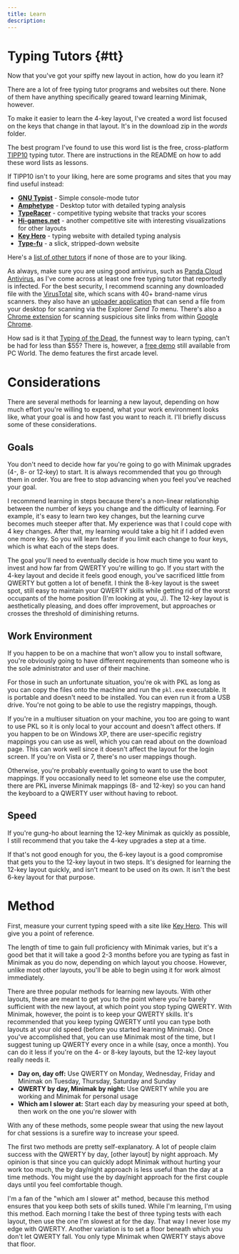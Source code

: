```yaml
---
title: Learn
description:
---
```


Typing Tutors {#tt}
=============

Now that you've got your spiffy new layout in action, how do you learn
it?

There are a lot of free typing tutor programs and websites out there.
None of them have anything specifically geared toward learning Minimak,
however.

To make it easier to learn the 4-key layout, I've created a word list
focused on the keys that change in that layout.  It's in the download
zip in the _words_ folder.

The best program I've found to use this word list is the free,
cross-platform [TIPP10] typing tutor.  There are instructions in the
README on how to add these word lists as lessons.

If TIPP10 isn't to your liking, here are some programs and sites that
you may find useful instead:

- __[GNU Typist]__ - Simple console-mode tutor
- __[Amphetype]__ - Desktop tutor with detailed typing analysis
- __[TypeRacer]__ - competitive typing website that tracks your scores
- __[Hi-games.net]__ - another competitive site with interesting
  visualizations for other layouts
- __[Key Hero]__ - typing website with detailed typing analysis
- __[Type-fu]__ - a slick, stripped-down website

Here's a [list of other tutors] if none of those are to your liking.

As always, make sure you are using good antivirus, such as [Panda Cloud
Antivirus], as I've come across at least one free typing tutor that
reportedly is infected.  For the best security, I recommend scanning
any downloaded file with the [VirusTotal] site, which scans with 40+
brand-name virus scanners.  they also have an [uploader application]
that can send a file from your desktop for scanning via the Explorer
*Send To* menu.  There's also a [Chrome extension] for scanning
suspicious site links from within [Google Chrome].

How sad is it that [Typing of the Dead], the funnest way to learn
typing, can't be had for less than $55?  There is, however, a [free
demo] still available from PC World.  The demo features the first arcade
level.

Considerations
==============

There are several methods for learning a new layout, depending on how
much effort you're willing to expend, what your work environment looks
like, what your goal is and how fast you want to reach it.  I'll briefly
discuss some of these considerations.

Goals
-----

You don't need to decide how far you're going to go with Minimak
upgrades (4-, 8- or 12-key) to start.  It is always recommended that you
go through them in order.  You are free to stop advancing when you feel
you've reached your goal.

I recommend learning in steps because there's a non-linear relationship
between the number of keys you change and the difficulty of learning.
For example, it's easy to learn two key changes, but the learning curve
becomes much steeper after that.  My experience was that I could cope
with 4 key changes.  After that, my learning would take a big hit if I
added even one more key.  So you will learn faster if you limit each
change to four keys, which is what each of the steps does.

The goal you'll need to eventually decide is how much time you want to
invest and how far from QWERTY you're willing to go.  If you start with
the 4-key layout and decide it feels good enough, you've sacrificed
little from QWERTY but gotten a lot of benefit.   I think the 8-key
layout is the sweet spot, still easy to maintain your QWERTY skills
while getting rid of the worst occupants of the home position (I'm
looking at you, J).  The 12-key layout is aesthetically pleasing,
and does offer improvement, but approaches or crosses the
threshold of diminishing returns.

Work Environment
----------------

If you happen to be on a machine that won't allow you to install
software, you're obviously going to have different requirements than
someone who is the sole administrator and user of their machine.

For those in such an unfortunate situation, you're ok with PKL as long
as you can copy the files onto the machine and run the `pkl.exe`
executable.  It is portable and doesn't need to be installed.  You can
even run it from a USB drive.  You're not going to be able to use the
registry mappings, though.

If you're in a multiuser situation on your machine, you too are going to
want to use PKL so it is only local to your account and doesn't affect
others.  If you happen to be on Windows XP, there are user-specific
registry mappings you can use as well, which you can read about on the
download page.  This can work well since it doesn't affect the layout
for the login screen.  If you're on Vista or 7, there's no user mappings
though.

Otherwise, you're probably eventually going to want to use the boot
mappings.  If you occasionally need to let someone else use the
computer, there are PKL inverse Minimak mappings (8- and 12-key) so you
can hand the keyboard to a QWERTY user without having to reboot.

Speed
-----

If you're gung-ho about learning the 12-key Minimak as quickly as
possible, I still recommend that you take the 4-key upgrades a step at a
time.

If that's not good enough for you, the 6-key layout is a good compromise
that gets you to the 12-key layout in two steps.  It's designed for
learning the 12-key layout quickly, and isn't meant to be used on its
own.  It isn't the best 6-key layout for that purpose.

Method
======

First, measure your current typing speed with a site like [Key Hero].
This will give you a point of reference.

The length of time to gain full proficiency with Minimak varies, but
it's a good bet that it will take a good 2-3 months before you are
typing as fast in Minimak as you do now, depending on which layout you
choose.  However, unlike most other layouts, you'll be able to begin
using it for work almost immediately.

There are three popular methods for learning new layouts.  With other
layouts, these are meant to get you to the point where you're barely
sufficient with the new layout, at which point you stop typing QWERTY.
With Minimak, however, the point is to keep your QWERTY skills.  It's
recommended that you keep typing QWERTY until you can type both layouts
at your old speed (before you started learning Minimak).  Once you've
accomplished that, you can use Minimak most of the time, but I suggest
tuning up QWERTY every once in a while (say, once a month).  You can do
it less if you're on the 4- or 8-key layouts, but the 12-key layout
really needs it.

- __Day on, day off:__  Use QWERTY on Monday, Wednesday, Friday and
  Minimak on Tuesday, Thursday, Saturday and Sunday
- __QWERTY by day, Minimak by night:__  Use QWERTY while you are working
  and Minimak for personal usage
- __Which am I slower at:__ Start each day by measuring your speed at
  both, then work on the one you're slower with

With any of these methods, some people swear that using the new layout
for chat sessions is a surefire way to increase your speed.

The first two methods are pretty self-explanatory.  A lot of people
claim success with the QWERTY by day, [other layout] by night approach.
My opinion is that since you can quickly adopt Minimak without hurting
your work too much, the by day/night approach is less useful than the
day at a time methods.  You might use the by day/night approach for the
first couple days until you feel comfortable though.

I'm a fan of the "which am I slower at" method, because this method
ensures that you keep both sets of skills tuned.  While I'm learning,
I'm using this method.  Each morning I take the best of three
typing tests with each layout, then use the one I'm slowest at
for the day.  That way I never lose my edge with QWERTY.
Another variation is to set a floor beneath which you don't let
QWERTY fall.  You only type Minimak when QWERTY stays above that
floor.

[TIPP10]: http://www.tipp10.com/en/
[GNU Typist]: http://www.gnu.org/software/gtypist/
[Amphetype]: http://code.google.com/p/amphetype/
[TypeRacer]: http://www.typeracer.com/
[Key Hero]: http://www.keyhero.com/
[Type-fu]: http://type-fu.com/
[Hi-games.net]: http://hi-games.net/typing-test/
[list of other tutors]: http://typingsoft.com/all_typing_tutors.htm
[Panda Cloud Antivirus]: http://www.cloudantivirus.com
[VirusTotal]: http://www.virustotal.com/
[uploader application]: http://www.virustotal.com/documentation/desktop-applications/
[Chrome extension]: http://chrome.google.com/webstore/detail/efbjojhplkelaegfbieplglfidafgoka
[Google Chrome]: http://www.google.com/intl/en/chrome/browser/
[Typing of the Dead]: http://www.amazon.com/The-Typing-Dead-Pc/dp/B00005RV5M
[free demo]: http://www.pcworld.com/downloads/file/fid,8276-order,1-page,1/description.html
